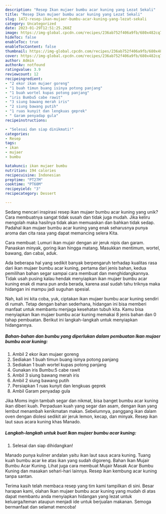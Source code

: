 ```yaml
---
description: "Resep Ikan mujaer bumbu acar kuning yang Lezat Sekali"
title: "Resep Ikan mujaer bumbu acar kuning yang Lezat Sekali"
slug: 1472-resep-ikan-mujaer-bumbu-acar-kuning-yang-lezat-sekali
category: Uncategorized
date: 2023-01-29T12:51:25.268Z
image: https://img-global.cpcdn.com/recipes/236ab752f406a9fb/680x482cq70/ikan-mujaer-bumbu-acar-kuning-foto-resep-utama.jpg
hideToc: false
enableToc: true
enableTocContent: false
thumbnail: https://img-global.cpcdn.com/recipes/236ab752f406a9fb/680x482cq70/ikan-mujaer-bumbu-acar-kuning-foto-resep-utama.jpg
cover: https://img-global.cpcdn.com/recipes/236ab752f406a9fb/680x482cq70/ikan-mujaer-bumbu-acar-kuning-foto-resep-utama.jpg
author: Admin
authorAv: notfound
ratingvalue: 3.9
reviewcount: 12
recipeingredient:
- "2 ekor ikan mujaer goreng"
- "1 buah timun buang isinya potong panjang"
- "1 buah wortel kupas potong panjang"
- "iris Bumbu5 cabe rawit"
- "3 siung bawang merah iris"
- "2 siung bawang putih"
- "1 ruas kunyit dan lengkuas geprek"
- " Garam penyadap gula"
recipeinstructions:

- "Selesai dan siap dinikmati!"
categories:
- Resep
tags:
- ikan
- mujaer
- bumbu

katakunci: ikan mujaer bumbu 
nutrition: 194 calories
recipecuisine: Indonesian
preptime: "PT27M"
cooktime: "PT60M"
recipeyield: "3"
recipecategory: Dessert

---
```





Sedang mencari inspirasi resep ikan mujaer bumbu acar kuning yang unik? Cara membuatnya sangat tidak susah dan tidak juga mudah. Jika keliru mengolah maka hasilnya tidak akan memuaskan dan bahkan tidak sedap. Padahal ikan mujaer bumbu acar kuning yang enak seharusnya punya aroma dan cita rasa yang dapat memancing selera Kita.





Cara membuat: Lumuri ikan mujair dengan air jeruk nipis dan garam. Panaskan minyak, goring ikan hingga matang. Masukkan mentimum, wortel, bawang, dan cabai, aduk.

Ada beberapa hal yang sedikit banyak berpengaruh terhadap kualitas rasa dari ikan mujaer bumbu acar kuning, pertama dari jenis bahan, kedua pemilihan bahan segar sampai cara membuat dan menghidangkannya. Tidak usah pusing kalau hendak menyiapkan ikan mujaer bumbu acar kuning enak di mana pun anda berada, karena asal sudah tahu triknya maka hidangan ini mampu jadi suguhan spesial.






Nah, kali ini kita coba, yuk, ciptakan ikan mujaer bumbu acar kuning sendiri di rumah. Tetap dengan bahan sederhana, hidangan ini bisa memberi manfaat untuk membantu menjaga kesehatan tubuh kita. Kamu bisa menyiapkan Ikan mujaer bumbu acar kuning memakai 8 jenis bahan dan 0 tahap pembuatan. Berikut ini langkah-langkah untuk menyiapkan hidangannya.

<!--inarticleads1-->

##### Bahan-bahan dan bumbu yang diperlukan dalam pembuatan Ikan mujaer bumbu acar kuning:

1. Ambil 2 ekor ikan mujaer goreng
1. Sediakan 1 buah timun buang isinya potong panjang
1. Sediakan 1 buah wortel kupas potong panjang
1. Gunakan iris Bumbu:5 cabe rawit
1. Ambil 3 siung bawang merah iris
1. Ambil 2 siung bawang putih
1. Persiapkan 1 ruas kunyit dan lengkuas geprek
1. Ambil  Garam penyadap gula


Jika Moms ingin tambah segar dan nikmat, bisa banget bumbu acar kuning ikan diberi kuah. Perpaduan kuah yang segar dan asam, dengan ikan yang lembut menambah kenikmatan makan. Sebelumnya, panggang ikan dalam oven dengan diolesi sedikit air jeruk lemon, kecap, dan minyak. Resep ikan laut saus acara kuning khas Manado. 

<!--inarticleads2-->

##### Langkah-langkah untuk buat Ikan mujaer bumbu acar kuning:


1. Selesai dan siap dihidangkan!

Manado punya kuliner andalan yaitu ikan laut saus acara kuning. Tuang kuah bumbu acar ke atas ikan yang sudah digoreng. Bahan Ikan Mujair Bumbu Acar Kuning. Lihat juga cara membuat Mujair Masak Acar Bumbu Kuning dan masakan sehari-hari lainnya. Resep ikan kembung acar kuning tanpa santan. 

Terima kasih telah membaca resep yang tim kami tampilkan di sini. Besar harapan kami, olahan Ikan mujaer bumbu acar kuning yang mudah di atas dapat membantu anda menyiapkan hidangan yang lezat untuk keluarga/teman ataupun menjadi ide untuk berjualan makanan. Semoga bermanfaat dan selamat mencoba!
